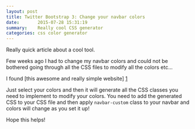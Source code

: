 ```yaml
---
layout: post
title: Twitter Bootstrap 3: Change your navbar colors
date:       2015-07-28 15:31:19
summary:    Really cool CSS generator
categories: css color generator 
---
```


Really quick article about a cool tool.

Few weeks ago I had to change my navbar colors and could not be bothered going through all the CSS files to modify all the colors etc...

I found [this awesome and really simple website] [1]

Just select your colors and then it will generate all the CSS classes you need to implement to modify your colors.
You need to add the generated CSS to your CSS file and then apply `navbar-custom` class to your navbar and colors will change as you set it up!

Hope this helps!


  [1]: http://twitterbootstrap3navbars.w3masters.nl/?color=%234066b9&linkcolor=%23fff&activelinkcolor=%23f6f6f6&gradient=0&gradient=1&borders=0